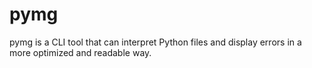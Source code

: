 # pymg
 pymg is a CLI tool that can interpret Python files and display errors in a more optimized and readable way.
